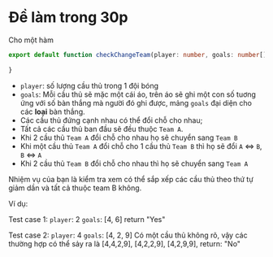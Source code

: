# Đề làm trong 30p

Cho một hàm
```typescript
export default function checkChangeTeam(player: number, goals: number[]): "Yes" | "No" {
  
}
```

* `player`: số lượng cầu thủ trong 1 đội bóng
* `goals`: Mỗi cầu thủ sẽ mặc một cái áo, trên áo sẽ ghi một con số tuơng ứng với số bàn thắng mà người đó ghi được, mảng `goals` đại diện cho các **loại** bàn thắng.
* Các cầu thủ đứng cạnh nhau có thể đổi chỗ cho nhau;
* Tất cả các cầu thủ ban đầu sẽ đều thuộc `Team A`.
* Khi 2 cầu thủ `Team A` đổi chỗ cho nhau họ sẽ chuyển sang `Team B`
* Khi một cầu thủ `Team A` đổi chỗ cho 1 cầu thủ `Team B` thì họ sẽ đổi `A` <=> `B`, `B` <=> `A`
* Khi 2 cầu thủ `Team B` đổi chỗ cho nhau thì họ sẽ chuyển sang `Team A`

Nhiệm vụ của bạn là kiểm tra xem có thể sắp xếp các cầu thủ theo thứ tự giảm dần và tất cả thuộc team B không.

Ví dụ:

Test case 1:
`player`: 2
`goals`: [4, 6]
return "Yes"

Test case 2:
`player`: 4
`goals`: [4, 2, 9]
Có một cầu thủ không rõ, vậy các thường hợp có thể sảy ra là [4,4,2,9], [4,2,2,9], [4,2,9,9],
return: "No"
